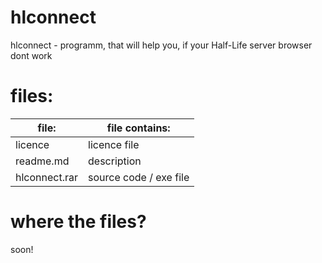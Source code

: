 # hlconnect
hlconnect - programm, that will help you, if your Half-Life server browser dont work
# files:
file: | file contains:
------|------------------
licence | licence file
readme.md | description
hlconnect.rar | source code / exe file
# where the files?
soon!
